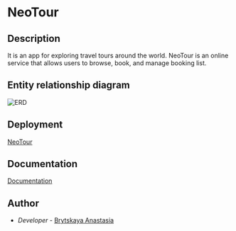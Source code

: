 # NeoTour
## Description

It is an app for exploring travel tours around the world. NeoTour is an online service that allows users to browse, book, and manage booking list.

## Entity relationship diagram

![ERD](https://github.com/nastenka-ooops/NeoTour/blob/main/diagrams/ERD.png)

## Deployment

[NeoTour](https://neotour-production-392c.up.railway.app/)

## Documentation
[Documentation](https://neotour-production-392c.up.railway.app/swagger-ui/index.html)

## Author
- *Developer* - [Brytskaya Anastasia](https://github.com/nastenka-ooops)
